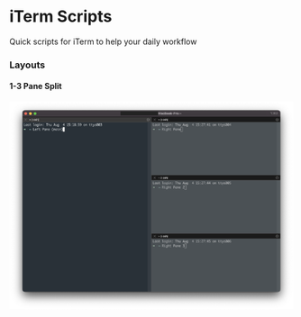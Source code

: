 # iTerm Scripts
Quick scripts for iTerm to help your daily workflow

### Layouts

#### 1-3 Pane Split
![1-3 layout](/1-3-layout-split.png)
